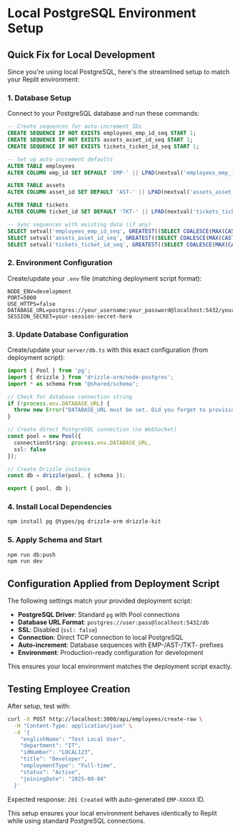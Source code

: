 # Local PostgreSQL Environment Setup

## Quick Fix for Local Development

Since you're using local PostgreSQL, here's the streamlined setup to match your Replit environment:

### 1. Database Setup
Connect to your PostgreSQL database and run these commands:

```sql
-- Create sequences for auto-increment IDs
CREATE SEQUENCE IF NOT EXISTS employees_emp_id_seq START 1;
CREATE SEQUENCE IF NOT EXISTS assets_asset_id_seq START 1;
CREATE SEQUENCE IF NOT EXISTS tickets_ticket_id_seq START 1;

-- Set up auto-increment defaults
ALTER TABLE employees 
ALTER COLUMN emp_id SET DEFAULT 'EMP-' || LPAD(nextval('employees_emp_id_seq')::TEXT, 5, '0');

ALTER TABLE assets 
ALTER COLUMN asset_id SET DEFAULT 'AST-' || LPAD(nextval('assets_asset_id_seq')::TEXT, 5, '0');

ALTER TABLE tickets 
ALTER COLUMN ticket_id SET DEFAULT 'TKT-' || LPAD(nextval('tickets_ticket_id_seq')::TEXT, 6, '0');

-- Sync sequences with existing data (if any)
SELECT setval('employees_emp_id_seq', GREATEST((SELECT COALESCE(MAX(CAST(SUBSTRING(emp_id FROM 5) AS INTEGER)), 0) FROM employees WHERE emp_id ~ '^EMP-[0-9]+$') + 1, 1));
SELECT setval('assets_asset_id_seq', GREATEST((SELECT COALESCE(MAX(CAST(SUBSTRING(asset_id FROM 5) AS INTEGER)), 0) FROM assets WHERE asset_id ~ '^AST-[0-9]+$') + 1, 1));
SELECT setval('tickets_ticket_id_seq', GREATEST((SELECT COALESCE(MAX(CAST(SUBSTRING(ticket_id FROM 5) AS INTEGER)), 0) FROM tickets WHERE ticket_id ~ '^TKT-[0-9]+$') + 1, 1));
```

### 2. Environment Configuration
Create/update your `.env` file (matching deployment script format):
```env
NODE_ENV=development
PORT=5000
USE_HTTPS=false
DATABASE_URL=postgres://your_username:your_password@localhost:5432/your_database_name
SESSION_SECRET=your-session-secret-here
```

### 3. Update Database Configuration
Create/update your `server/db.ts` with this exact configuration (from deployment script):

```typescript
import { Pool } from 'pg';
import { drizzle } from 'drizzle-orm/node-postgres';
import * as schema from "@shared/schema";

// Check for database connection string
if (!process.env.DATABASE_URL) {
  throw new Error("DATABASE_URL must be set. Did you forget to provision a database?");
}

// Create direct PostgreSQL connection (no WebSocket)
const pool = new Pool({
  connectionString: process.env.DATABASE_URL,
  ssl: false
});

// Create Drizzle instance
const db = drizzle(pool, { schema });

export { pool, db };
```

### 4. Install Local Dependencies
```bash
npm install pg @types/pg drizzle-orm drizzle-kit
```

### 5. Apply Schema and Start
```bash
npm run db:push
npm run dev
```

## Configuration Applied from Deployment Script

The following settings match your provided deployment script:

- **PostgreSQL Driver**: Standard `pg` with Pool connections
- **Database URL Format**: `postgres://user:pass@localhost:5432/db`
- **SSL**: Disabled (`ssl: false`)
- **Connection**: Direct TCP connection to local PostgreSQL
- **Auto-increment**: Database sequences with EMP-/AST-/TKT- prefixes
- **Environment**: Production-ready configuration for development

This ensures your local environment matches the deployment script exactly.

## Testing Employee Creation

After setup, test with:
```bash
curl -X POST http://localhost:3000/api/employees/create-raw \
  -H "Content-Type: application/json" \
  -d '{
    "englishName": "Test Local User",
    "department": "IT",
    "idNumber": "LOCAL123",
    "title": "Developer",
    "employmentType": "Full-time",
    "status": "Active",
    "joiningDate": "2025-08-04"
  }'
```

Expected response: `201 Created` with auto-generated `EMP-XXXXX` ID.

This setup ensures your local environment behaves identically to Replit while using standard PostgreSQL connections.